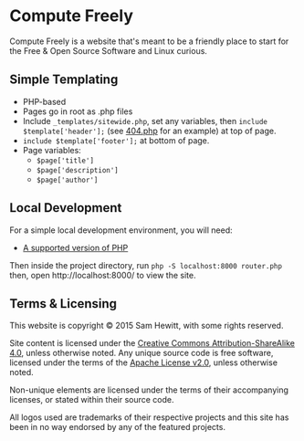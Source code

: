 # Compute Freely

Compute Freely is a website that's meant to be a friendly place to start for the Free & Open Source Software and Linux curious.

## Simple Templating

* PHP-based
* Pages go in root as .php files
* Include `_templates/sitewide.php`, set any variables, then `include $template['header'];` (see [404.php](https://github.com/snwh/computefreely/blob/master/404.php) for an example) at top of page.
* `include $template['footer'];` at bottom of page.
* Page variables:
  * `$page['title']`
  * `$page['description']`
  * `$page['author']`

## Local Development

For a simple local development environment, you will need:

* [A supported version of PHP](http://php.net/supported-versions.php)

Then inside the project directory, run `php -S localhost:8000 router.php` then, open http://localhost:8000/ to view the site.


## Terms & Licensing

This website is copyright © 2015 Sam Hewitt, with some rights reserved.

Site content is licensed under the [Creative Commons Attribution-ShareAlike 4.0](http://creativecommons.org/licenses/by-sa/4.0/), unless otherwise noted. Any unique source code is free software, licensed under the terms of the [Apache License v2.0](http://www.apache.org/licenses/LICENSE-2.0), unless otherwise noted.

Non-unique elements are licensed under the terms of their accompanying licenses, or stated within their source code.

All logos used are trademarks of their respective projects and this site has been in no way endorsed by any of the featured projects.

